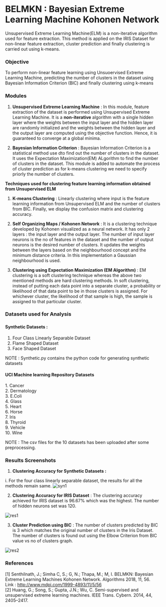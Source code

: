 # BELMKN : Bayesian Extreme Learning Machine Kohonen Network
Unsupervised Extreme Learning Machine(ELM) is a non-iterative algorithm used for feature extraction. This method is applied on the IRIS Dataset for non-linear feature extraction, cluster prediction and finally clustering is carried out using k-means.

<h3> Objective </h3>

To perform non-linear feature learning using Unsuoervised Extreme Learning Machine, predicting the number of clusters in the dataset using Bayesian Information Criterion (BIC) and finally clustering using k-means

<h3> Modules </h3>

1. **Unsupervised Extreme Learning Machine** : In this module, feature extraction of the dataset is performed using Unsupervised Extreme Learning Machine. It is a **non-iterative** algorithm with a single hidden layer where the weights between the input layer and the hidden layer are randomly initialized and the weights between the hidden layer and the output layer are computed using the objective function. Hence, it is guaranteed to converge at a global minima.

2. **Bayesian Information Criterion** : Bayesian Information Criterion is a statistical method use dto find out the number of clusters in the dataset. It uses the Expectation Maximization(EM) ALgorithm to find the number of clusters in the dataset. This module is added to automate the process of cluster prediction as for k-means clustering we need to specify priorly the number of clusters.

**Techniques used for clustering feature learning information obtained from Unsupervised ELM**

1. **K-means Clustering** : Linearly clustering where input is the feature learning information from Unsupervised ELM and the number of clusters from BIC. Finally, we display the confusion matrix and clustering accuracy.

2. **Self Organizing Maps / Kohonen Network** : It is a clustering technique developed by Kohonen visualized as a neural network. It has only 2 layers : the input layer and the output layer. The number of input layer neurons is the no of features in the dataset and the number of output neurons is the desired number of clusters.  It updates the weights between the layers based on the neighbourhood concept and the minimum distance criteria. In this implementation a Gaussian neighbourhood is used.

3. **Clustering using Expectation Maximization (EM Algorithm)** : EM clustering is a soft clustering technique whereas the above two mentioned methods are hard clustering methods. In soft clustering, instead of putting each data point into a separate cluster, a probability or likelihood of that data point to be in those clusters is assigned. For whichever cluster, the likelihood of that sample is high, the sample is assigned to that particular cluster. 

<h3> Datasets used for Analysis <h3>

<h4> Synthetic Datasets : </h4>

1. Four Class Linearly Separable Dataset
2. Flame Shaped Dataset
3. Face Shaped Dataset

NOTE : Synthetic.py contains the python code for generating synthetic datasets

<h4> UCI Machine learning Repository Datasets </h4> 
1. Cancer</br>
2. Dermatology</br>
3. E.Coli</br>
4. Glass</br>
5. Heart</br>
6. Horse</br>
7. Iris </br>
8. Thyroid</br>
9. Vehicle</br>
10. Wine</br>

NOTE : The csv files for the 10 datasets has been uploaded after some preprocessing.

<h3> Results Screenshots </h3>

1. **Clustering Accuracy for Synthetic Datasets :**

i. For the four class linearly separable dataset, the results for all the methods remain same.
![syn1](https://github.com/sumanth-bmsce/Unsupervised_Extreme_Learning_Machine/blob/master/Four_class_linearly%20_separable.tif)</br>


2. **Clustering Accuracy for IRIS Dataset** : The clustering accuracy achieved for IRIS dataset is 96.67% which was the highest. The number of hidden neurons set was 120.

![res1](https://github.com/sumanth-bmsce/Unsupervised_Extreme_Learning_Machine/blob/master/ELM_kmeans_ClusteringResult.png)</br>

3. **Cluster Prediction using BIC** : The number of clusters predicted by BIC is 3 which matches the original number of clusters in the Iris Dataset. The number of clusters is found out using the Elbow Criterion from BIC value vs no of clusters graph.

![res2](https://github.com/sumanth-bmsce/Unsupervised_Extreme_Learning_Machine/blob/master/BIC_Iris.png)</br>

<h3> References </h3>

[1] Senthilnath, J.; Simha C, S.; G, N.; Thapa, M.; M, I.	BELMKN: Bayesian Extreme Learning Machines Kohonen Network. Algorithms 2018, 11, 56. </br>
Link : http://www.mdpi.com/1999-4893/11/5/56</br>
[2] Huang, G.; Song, S.; Gupta, J.N.; Wu, C. Semi-supervised and unsupervised extreme learning machines. IEEE Trans. Cybern. 2014, 44, 2405–2417. 



